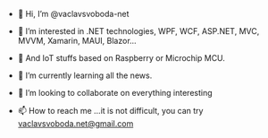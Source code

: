 - 👋 Hi, I’m @vaclavsvoboda-net

- 👀 I’m interested in .NET technologies, WPF, WCF, ASP.NET, MVC, MVVM, Xamarin, MAUI, Blazor...
- 👀 And IoT stuffs based on Raspberry or Microchip MCU.

- 🌱 I’m currently learning all the news.
- 💞️ I’m looking to collaborate on everything interesting
- 📫 How to reach me ...it is not difficult, you can try vaclavsvoboda.net@gmail.com
